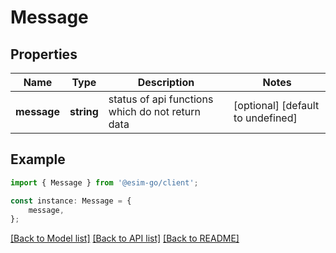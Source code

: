 # Message


## Properties

Name | Type | Description | Notes
------------ | ------------- | ------------- | -------------
**message** | **string** | status of api functions which do not return data | [optional] [default to undefined]

## Example

```typescript
import { Message } from '@esim-go/client';

const instance: Message = {
    message,
};
```

[[Back to Model list]](../README.md#documentation-for-models) [[Back to API list]](../README.md#documentation-for-api-endpoints) [[Back to README]](../README.md)

